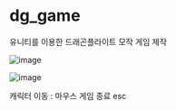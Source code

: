 # dg_game
유니티를 이용한 드래곤플라이트 모작 게임 제작

![image](https://github.com/doyoung930/dg_game/assets/70666642/13508a56-cf60-44b7-882b-82cc6446d111)

![image](https://github.com/doyoung930/dg_game/assets/70666642/e5a58c69-ff48-4ab4-bf8e-99b9319bc0a2)


 캐릭터 이동 : 마우스
 게임 종료 esc 

 
